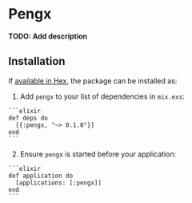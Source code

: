 # Pengx

**TODO: Add description**

## Installation

If [available in Hex](https://hex.pm/docs/publish), the package can be installed as:

  1. Add `pengx` to your list of dependencies in `mix.exs`:

    ```elixir
    def deps do
      [{:pengx, "~> 0.1.0"}]
    end
    ```

  2. Ensure `pengx` is started before your application:

    ```elixir
    def application do
      [applications: [:pengx]]
    end
    ```

